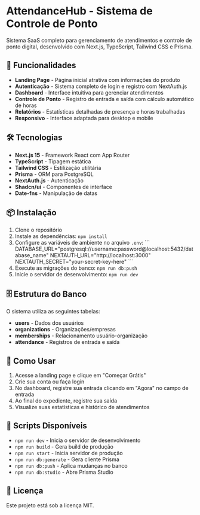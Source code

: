 # AttendanceHub - Sistema de Controle de Ponto

Sistema SaaS completo para gerenciamento de atendimentos e controle de ponto digital, desenvolvido com Next.js, TypeScript, Tailwind CSS e Prisma.

## 🚀 Funcionalidades

- **Landing Page** - Página inicial atrativa com informações do produto
- **Autenticação** - Sistema completo de login e registro com NextAuth.js
- **Dashboard** - Interface intuitiva para gerenciar atendimentos
- **Controle de Ponto** - Registro de entrada e saída com cálculo automático de horas
- **Relatórios** - Estatísticas detalhadas de presença e horas trabalhadas
- **Responsivo** - Interface adaptada para desktop e mobile

## 🛠️ Tecnologias

- **Next.js 15** - Framework React com App Router
- **TypeScript** - Tipagem estática
- **Tailwind CSS** - Estilização utilitária
- **Prisma** - ORM para PostgreSQL
- **NextAuth.js** - Autenticação
- **Shadcn/ui** - Componentes de interface
- **Date-fns** - Manipulação de datas

## 📦 Instalação

1. Clone o repositório
2. Instale as dependências: `npm install`
3. Configure as variáveis de ambiente no arquivo `.env`:
   \`\`\`
   DATABASE_URL="postgresql://username:password@localhost:5432/database_name"
   NEXTAUTH_URL="http://localhost:3000"
   NEXTAUTH_SECRET="your-secret-key-here"
   \`\`\`
4. Execute as migrações do banco: `npm run db:push`
5. Inicie o servidor de desenvolvimento: `npm run dev`

## 🗄️ Estrutura do Banco

O sistema utiliza as seguintes tabelas:

- **users** - Dados dos usuários
- **organizations** - Organizações/empresas
- **memberships** - Relacionamento usuário-organização
- **attendance** - Registros de entrada e saída

## 📱 Como Usar

1. Acesse a landing page e clique em "Começar Grátis"
2. Crie sua conta ou faça login
3. No dashboard, registre sua entrada clicando em "Agora" no campo de entrada
4. Ao final do expediente, registre sua saída
5. Visualize suas estatísticas e histórico de atendimentos

## 🔧 Scripts Disponíveis

- `npm run dev` - Inicia o servidor de desenvolvimento
- `npm run build` - Gera build de produção
- `npm run start` - Inicia servidor de produção
- `npm run db:generate` - Gera cliente Prisma
- `npm run db:push` - Aplica mudanças no banco
- `npm run db:studio` - Abre Prisma Studio

## 📄 Licença

Este projeto está sob a licença MIT.
